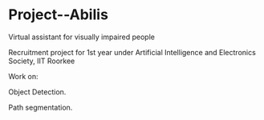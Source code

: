 # Project--Abilis

Virtual assistant for visually impaired people

Recruitment project for 1st year under Artificial Intelligence and Electronics Society, IIT Roorkee

Work on:

Object Detection.

Path segmentation.
